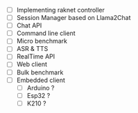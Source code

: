 - [ ] Implementing raknet controller
- [ ] Session Manager based on Llama2Chat
- [ ] Chat API
- [ ] Command line client
- [ ] Micro benchmark
- [ ] ASR & TTS
- [ ] RealTime API
- [ ] Web client
- [ ] Bulk benchmark
- [ ] Embedded client
  - [ ] Arduino ?
  - [ ] Esp32 ?
  - [ ] K210 ?
